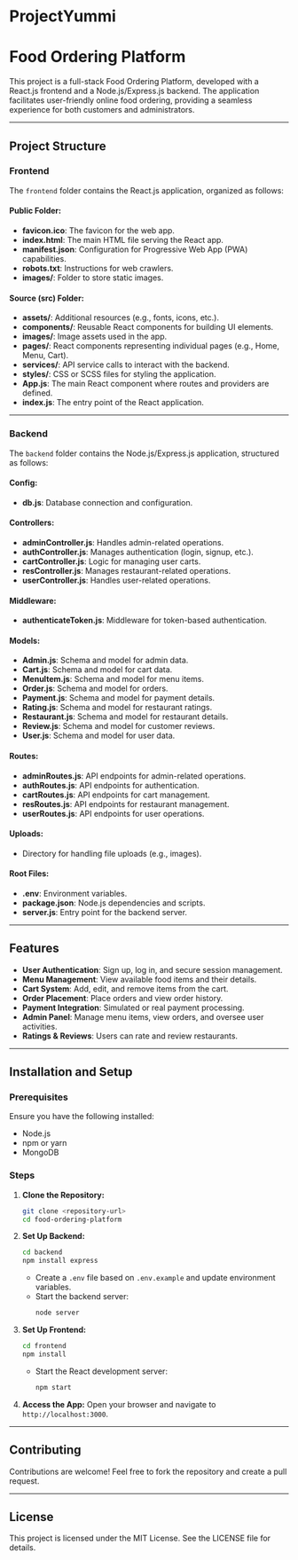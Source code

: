 
# ProjectYummi
# Food Ordering Platform

This project is a full-stack Food Ordering Platform, developed with a React.js frontend and a Node.js/Express.js backend. The application facilitates user-friendly online food ordering, providing a seamless experience for both customers and administrators.

---

## Project Structure

### Frontend
The `frontend` folder contains the React.js application, organized as follows:

#### Public Folder:
- **favicon.ico**: The favicon for the web app.
- **index.html**: The main HTML file serving the React app.
- **manifest.json**: Configuration for Progressive Web App (PWA) capabilities.
- **robots.txt**: Instructions for web crawlers.
- **images/**: Folder to store static images.

#### Source (src) Folder:
- **assets/**: Additional resources (e.g., fonts, icons, etc.).
- **components/**: Reusable React components for building UI elements.
- **images/**: Image assets used in the app.
- **pages/**: React components representing individual pages (e.g., Home, Menu, Cart).
- **services/**: API service calls to interact with the backend.
- **styles/**: CSS or SCSS files for styling the application.
- **App.js**: The main React component where routes and providers are defined.
- **index.js**: The entry point of the React application.

---

### Backend
The `backend` folder contains the Node.js/Express.js application, structured as follows:

#### Config:
- **db.js**: Database connection and configuration.

#### Controllers:
- **adminController.js**: Handles admin-related operations.
- **authController.js**: Manages authentication (login, signup, etc.).
- **cartController.js**: Logic for managing user carts.
- **resController.js**: Manages restaurant-related operations.
- **userController.js**: Handles user-related operations.

#### Middleware:
- **authenticateToken.js**: Middleware for token-based authentication.

#### Models:
- **Admin.js**: Schema and model for admin data.
- **Cart.js**: Schema and model for cart data.
- **MenuItem.js**: Schema and model for menu items.
- **Order.js**: Schema and model for orders.
- **Payment.js**: Schema and model for payment details.
- **Rating.js**: Schema and model for restaurant ratings.
- **Restaurant.js**: Schema and model for restaurant details.
- **Review.js**: Schema and model for customer reviews.
- **User.js**: Schema and model for user data.

#### Routes:
- **adminRoutes.js**: API endpoints for admin-related operations.
- **authRoutes.js**: API endpoints for authentication.
- **cartRoutes.js**: API endpoints for cart management.
- **resRoutes.js**: API endpoints for restaurant management.
- **userRoutes.js**: API endpoints for user operations.

#### Uploads:
- Directory for handling file uploads (e.g., images).

#### Root Files:
- **.env**: Environment variables.
- **package.json**: Node.js dependencies and scripts.
- **server.js**: Entry point for the backend server.

---

## Features
- **User Authentication**: Sign up, log in, and secure session management.
- **Menu Management**: View available food items and their details.
- **Cart System**: Add, edit, and remove items from the cart.
- **Order Placement**: Place orders and view order history.
- **Payment Integration**: Simulated or real payment processing.
- **Admin Panel**: Manage menu items, view orders, and oversee user activities.
- **Ratings & Reviews**: Users can rate and review restaurants.

---

## Installation and Setup

### Prerequisites
Ensure you have the following installed:
- Node.js
- npm or yarn
- MongoDB

### Steps
1. **Clone the Repository:**
   ```bash
   git clone <repository-url>
   cd food-ordering-platform
   ```

2. **Set Up Backend:**
   ```bash
   cd backend
   npm install express
   ```
   - Create a `.env` file based on `.env.example` and update environment variables.
   - Start the backend server:
     ```bash
     node server
     ```

3. **Set Up Frontend:**
   ```bash
   cd frontend
   npm install
   ```
   - Start the React development server:
     ```bash
     npm start
     ```

4. **Access the App:**
   Open your browser and navigate to `http://localhost:3000`.

---

## Contributing
Contributions are welcome! Feel free to fork the repository and create a pull request.

---

## License
This project is licensed under the MIT License. See the LICENSE file for details.

